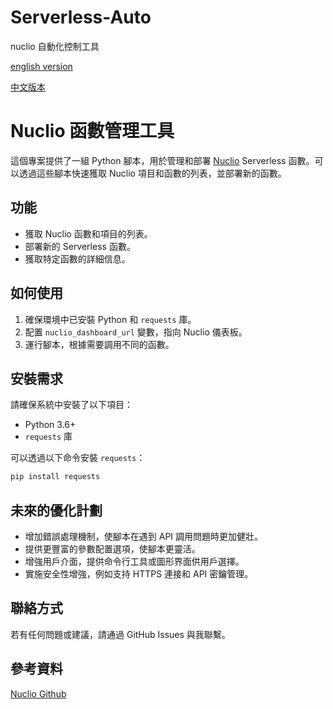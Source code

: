 # Serverless-Auto
nuclio 自動化控制工具

[english version](https://github.com/dan246/Serverless-Auto/blob/main/README_en.md)

[中文版本](https://github.com/dan246/Serverless-Auto/blob/main/README.md)
# Nuclio 函數管理工具

這個專案提供了一組 Python 腳本，用於管理和部署 [Nuclio](https://nuclio.io/) Serverless 函數。可以透過這些腳本快速獲取 Nuclio 項目和函數的列表，並部署新的函數。

## 功能

- 獲取 Nuclio 函數和項目的列表。
- 部署新的 Serverless 函數。
- 獲取特定函數的詳細信息。

## 如何使用

1. 確保環境中已安裝 Python 和 `requests` 庫。
2. 配置 `nuclio_dashboard_url` 變數，指向 Nuclio 儀表板。
3. 運行腳本，根據需要調用不同的函數。

## 安裝需求

請確保系統中安裝了以下項目：

- Python 3.6+
- `requests` 庫

可以透過以下命令安裝 `requests`：

```bash
pip install requests
```

## 未來的優化計劃

- 增加錯誤處理機制，使腳本在遇到 API 調用問題時更加健壯。
- 提供更豐富的參數配置選項，使腳本更靈活。
- 增強用戶介面，提供命令行工具或圖形界面供用戶選擇。
- 實施安全性增強，例如支持 HTTPS 連接和 API 密鑰管理。

## 聯絡方式

若有任何問題或建議，請通過 GitHub Issues 與我聯繫。

## 參考資料

[Nuclio Github](https://github.com/nuclio/nuclio)
